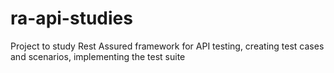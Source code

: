 # ra-api-studies
Project to study Rest Assured framework for API testing, creating test cases and scenarios, implementing the test suite
